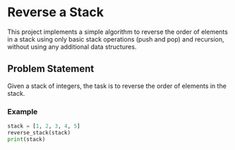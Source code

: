 # Reverse a Stack

This project implements a simple algorithm to reverse the order of elements in a stack using only basic stack operations (push and pop) and recursion, without using any additional data structures.

## Problem Statement

Given a stack of integers, the task is to reverse the order of elements in the stack.

### Example

```python
stack = [1, 2, 3, 4, 5]
reverse_stack(stack)
print(stack)